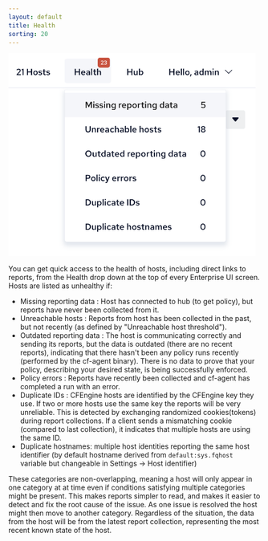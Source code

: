 ```yaml
---
layout: default
title: Health
sorting: 20
---
```


<img width="493px" src="Mission-portal-health-dignostics-header.png">

You can get quick access to the health of hosts, including direct links to reports, from the Health drop down at the top of every Enterprise UI screen. Hosts are listed as unhealthy if:

- Missing reporting data : Host has connected to hub (to get policy), but reports have never been collected from it.
- Unreachable hosts : Reports from host has been collected in the past, but not recently (as defined by "Unreachable host threshold").
- Outdated reporting data : The host is communicating correctly and sending its reports, but the data is outdated (there are no recent reports), indicating that there hasn't been any policy runs recently (performed by the cf-agent binary). There is no data to prove that your policy, describing your desired state, is being successfully enforced.
- Policy errors : Reports have recently been collected and cf-agent has completed a run with an error.
- Duplicate IDs : CFEngine hosts are identified by the CFEngine key they use. If two or more hosts use the same key the reports will be very unreliable. This is detected by exchanging randomized cookies(tokens) during report collections. If a client sends a mismatching cookie (compared to last collection), it indicates that multiple hosts are using the same ID.
- Duplicate hostnames: multiple host identities reporting the same host identifier (by default hostname derived from `default:sys.fqhost` variable but changeable in Settings -> Host identifier)

These categories are non-overlapping, meaning a host will only appear in one category at at time even if conditions satisfying multiple categories might be present. This makes reports simpler to read, and makes it easier to detect and fix the root cause of the issue. As one issue is resolved the host might then move to another category.
Regardless of the situation, the data from the host will be from the latest report collection, representing the most recent known state of the host.
